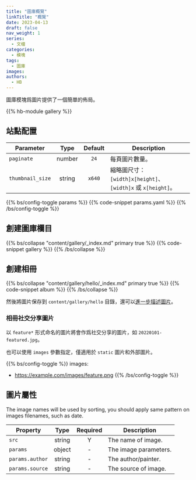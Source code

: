 ```yaml
---
title: "圖庫概覽"
linkTitle: "概覽"
date: 2023-04-13
draft: false
nav_weight: 1
series:
  - 文檔
categories:
  - 模塊
tags:
  - 圖庫
images:
authors:
  - HB
---
```


圖庫模塊爲圖片提供了一個簡單的佈局。

<!--more-->

{{% hb-module gallery %}}

## 站點配置

| Parameter        |  Type  | Default | Description                                                 |
| ---------------- | :----: | :-----: | ----------------------------------------------------------- |
| `paginate`       | number |  `24`   | 每頁圖片數量。                                              |
| `thumbnail_size` | string | `x640`  | 縮略圖尺寸：`[width]x[height]`、`[width]x` 或 `x[height]`。 |

{{% bs/config-toggle params %}}
{{% code-snippet params.yaml %}}
{{% /bs/config-toggle %}}

## 創建圖庫欄目

{{% bs/collapse "content/gallery/_index.md" primary true %}}
{{% code-snippet gallery %}}
{{% /bs/collapse %}}

## 創建相冊

{{% bs/collapse "content/gallery/hello/_index.md" primary true %}}
{{% code-snippet album %}}
{{% /bs/collapse %}}

然後將圖片保存到 `content/gallery/hello` 目錄，還可以[進一步描述圖片](#圖片屬性)。

### 相冊社交分享圖片

以 `feature*` 形式命名的圖片將會作爲社交分享的圖片，如 `20220101-featured.jpg`。

也可以使用 `images` 參數指定，僅適用於 `static` 圖片和外部圖片。

{{% bs/config-toggle %}}
images:
  - https://example.com/images/feature.png
{{% /bs/config-toggle %}}

## 圖片屬性

The image names will be used by sorting, you should apply same pattern on images filenames, such as date.

| Property        |  Type  | Required | Description           |
| --------------- | :----: | :------: | --------------------- |
| `src`           | string |    Y     | The name of image.    |
| `params`        | object |    -     | The image parameters. |
| `params.author` | string |    -     | The author/painter.   |
| `params.source` | string |    -     | The source of image.  |
